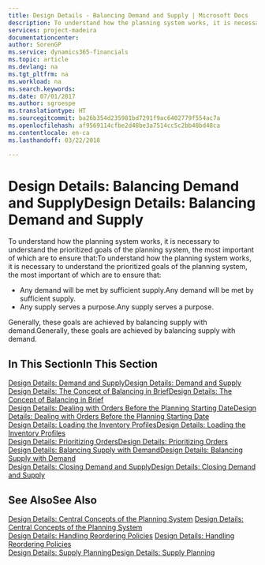 ```yaml
---
title: Design Details - Balancing Demand and Supply | Microsoft Docs
description: To understand how the planning system works, it is necessary to understand the prioritized goals of the planning system, the most important of which are to ensure that any demand will be met by sufficient supply and any supply serves a purpose.
services: project-madeira
documentationcenter: 
author: SorenGP
ms.service: dynamics365-financials
ms.topic: article
ms.devlang: na
ms.tgt_pltfrm: na
ms.workload: na
ms.search.keywords: 
ms.date: 07/01/2017
ms.author: sgroespe
ms.translationtype: HT
ms.sourcegitcommit: ba26b354d235981bd7291f9ac6402779f554ac7a
ms.openlocfilehash: af9569114cfbe2d48be3a7514cc5c2bb48bd48ca
ms.contentlocale: en-ca
ms.lasthandoff: 03/22/2018

---
```

# <a name="design-details-balancing-demand-and-supply"></a><span data-ttu-id="666f2-103">Design Details: Balancing Demand and Supply</span><span class="sxs-lookup"><span data-stu-id="666f2-103">Design Details: Balancing Demand and Supply</span></span>
<span data-ttu-id="666f2-104">To understand how the planning system works, it is necessary to understand the prioritized goals of the planning system, the most important of which are to ensure that:</span><span class="sxs-lookup"><span data-stu-id="666f2-104">To understand how the planning system works, it is necessary to understand the prioritized goals of the planning system, the most important of which are to ensure that:</span></span>  

- <span data-ttu-id="666f2-105">Any demand will be met by sufficient supply.</span><span class="sxs-lookup"><span data-stu-id="666f2-105">Any demand will be met by sufficient supply.</span></span>  
- <span data-ttu-id="666f2-106">Any supply serves a purpose.</span><span class="sxs-lookup"><span data-stu-id="666f2-106">Any supply serves a purpose.</span></span>  

 <span data-ttu-id="666f2-107">Generally, these goals are achieved by balancing supply with demand.</span><span class="sxs-lookup"><span data-stu-id="666f2-107">Generally, these goals are achieved by balancing supply with demand.</span></span>  

## <a name="in-this-section"></a><span data-ttu-id="666f2-108">In This Section</span><span class="sxs-lookup"><span data-stu-id="666f2-108">In This Section</span></span>  
[<span data-ttu-id="666f2-109">Design Details: Demand and Supply</span><span class="sxs-lookup"><span data-stu-id="666f2-109">Design Details: Demand and Supply</span></span>](design-details-demand-and-supply.md)  
[<span data-ttu-id="666f2-110">Design Details: The Concept of Balancing in Brief</span><span class="sxs-lookup"><span data-stu-id="666f2-110">Design Details: The Concept of Balancing in Brief</span></span>](design-details-the-concept-of-balancing-in-brief.md)  
[<span data-ttu-id="666f2-111">Design Details: Dealing with Orders Before the Planning Starting Date</span><span class="sxs-lookup"><span data-stu-id="666f2-111">Design Details: Dealing with Orders Before the Planning Starting Date</span></span>](design-details-dealing-with-orders-before-the-planning-starting-date.md)  
[<span data-ttu-id="666f2-112">Design Details: Loading the Inventory Profiles</span><span class="sxs-lookup"><span data-stu-id="666f2-112">Design Details: Loading the Inventory Profiles</span></span>](design-details-loading-the-inventory-profiles.md)  
[<span data-ttu-id="666f2-113">Design Details: Prioritizing Orders</span><span class="sxs-lookup"><span data-stu-id="666f2-113">Design Details: Prioritizing Orders</span></span>](design-details-prioritizing-orders.md)  
[<span data-ttu-id="666f2-114">Design Details: Balancing Supply with Demand</span><span class="sxs-lookup"><span data-stu-id="666f2-114">Design Details: Balancing Supply with Demand</span></span>](design-details-balancing-supply-with-demand.md)  
[<span data-ttu-id="666f2-115">Design Details: Closing Demand and Supply</span><span class="sxs-lookup"><span data-stu-id="666f2-115">Design Details: Closing Demand and Supply</span></span>](design-details-closing-demand-and-supply.md)  

## <a name="see-also"></a><span data-ttu-id="666f2-116">See Also</span><span class="sxs-lookup"><span data-stu-id="666f2-116">See Also</span></span>  
 <span data-ttu-id="666f2-117">[Design Details: Central Concepts of the Planning System](design-details-central-concepts-of-the-planning-system.md) </span><span class="sxs-lookup"><span data-stu-id="666f2-117">[Design Details: Central Concepts of the Planning System](design-details-central-concepts-of-the-planning-system.md) </span></span>  
 <span data-ttu-id="666f2-118">[Design Details: Handling Reordering Policies](design-details-handling-reordering-policies.md) </span><span class="sxs-lookup"><span data-stu-id="666f2-118">[Design Details: Handling Reordering Policies](design-details-handling-reordering-policies.md) </span></span>  
 [<span data-ttu-id="666f2-119">Design Details: Supply Planning</span><span class="sxs-lookup"><span data-stu-id="666f2-119">Design Details: Supply Planning</span></span>](design-details-supply-planning.md)

